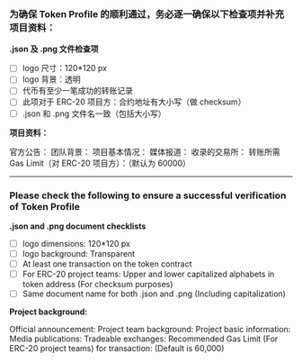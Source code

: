 ### 为确保 Token Profile 的顺利通过，务必逐一确保以下检查项并补充项目资料：

**.json 及 .png 文件检查项**
- [ ] logo 尺寸：120*120 px
- [ ] logo 背景：透明
- [ ] 代币有至少一笔成功的转账记录
- [ ] 此项对于 ERC-20 项目方：合约地址有大小写（做 checksum）
- [ ] .json 和 .png 文件名一致（包括大小写）

**项目资料：**

官方公告：
团队背景：
项目基本情况：
媒体报道：
收录的交易所：
转账所需 Gas Limit（对 ERC-20 项目方）：（默认为 60000）

---

### Please check the following to ensure a successful verification of Token Profile

**.json and .png document checklists**
- [ ] logo dimensions: 120*120 px
- [ ] logo background: Transparent
- [ ] At least one transaction on the token contract
- [ ] For ERC-20 project teams: Upper and lower capitalized alphabets in token address (For checksum purposes)
- [ ] Same document name for both .json and .png (Including capitalization)

**Project background:**

Official announcement:
Project team background:
Project basic information:
Media publications:
Tradeable exchanges:
Recommended Gas Limit (For ERC-20 project teams) for transaction: (Default is 60,000)